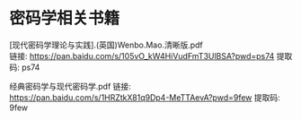 # 密码学相关书籍


[现代密码学理论与实践].(英国)Wenbo.Mao.清晰版.pdf  
链接: https://pan.baidu.com/s/105vO_kW4HiVudFmT3UlBSA?pwd=ps74 提取码: ps74

经典密码学与现代密码学.pdf
链接: https://pan.baidu.com/s/1HRZtkX81q9Dp4-MeTTAevA?pwd=9few 提取码: 9few






















